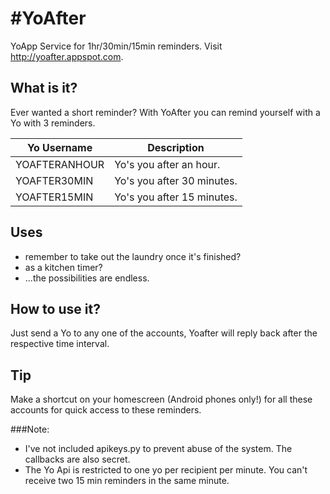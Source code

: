 #YoAfter
=======

YoApp Service for 1hr/30min/15min reminders. Visit http://yoafter.appspot.com.


## What is it?

Ever wanted a short reminder? With YoAfter you can remind yourself with a Yo with 3 reminders.


| Yo Username | Description          |
| ------------- | ----------- |
| YOAFTERANHOUR | Yo's you after an hour.|
| YOAFTER30MIN | Yo's you after 30 minutes. |
| YOAFTER15MIN  | Yo's you after 15 minutes. |


## Uses

* remember to take out the laundry once it's finished?
* as a kitchen timer?
* ...the possibilities are endless.

## How to use it?

Just send a Yo to any one of the accounts, Yoafter will reply back after the respective time interval.

## Tip

Make a shortcut on your homescreen (Android phones only!) for all these accounts for quick access to these reminders.


###Note:

* I've not included apikeys.py to prevent abuse of the system. The callbacks are also secret. 
* The Yo Api is restricted to one yo per recipient per minute. You can't receive two 15 min reminders in the same minute.

